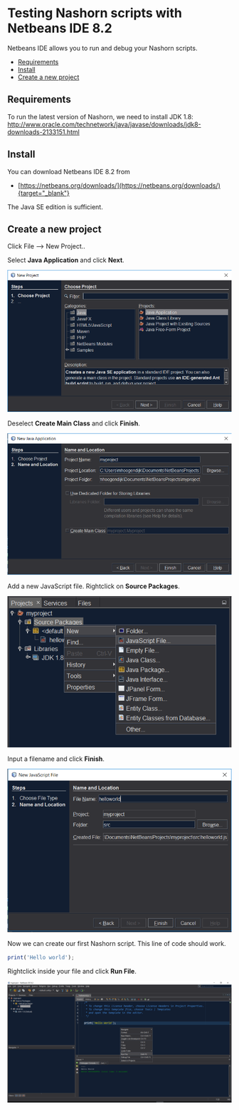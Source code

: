 # Testing Nashorn scripts with Netbeans IDE 8.2

Netbeans IDE allows you to run and debug your Nashorn scripts.

* [Requirements](#requirements)
* [Install](#install)
* [Create a new project](#create-a-new-project)

## Requirements
To run the latest version of Nashorn, we need to install JDK 1.8: http://www.oracle.com/technetwork/java/javase/downloads/jdk8-downloads-2133151.html


## Install

You can download Netbeans IDE 8.2 from 
- [https://netbeans.org/downloads/](https://netbeans.org/downloads/){target="_blank"}

The Java SE edition is sufficient.

## Create a new project

Click File --> New Project..

Select **Java Application** and click **Next**.

![New project - step 1](../img/new_project1.PNG)

Deselect **Create Main Class** and click **Finish**.

![New project - step 2](../img/new_project2.PNG)

Add a new JavaScript file. Rightclick on **Source Packages**.

![New project - add file](../img/add_script.png)

Input a filename and click **Finish**.

![New project - create file](../img/add_js_file.PNG)

Now we can create our first Nashorn script. This line of code should work.

```javascript
print('Hello world');
```
Rightclick inside your file and click **Run File**.

![New project - run file](../img/run_script.png)
